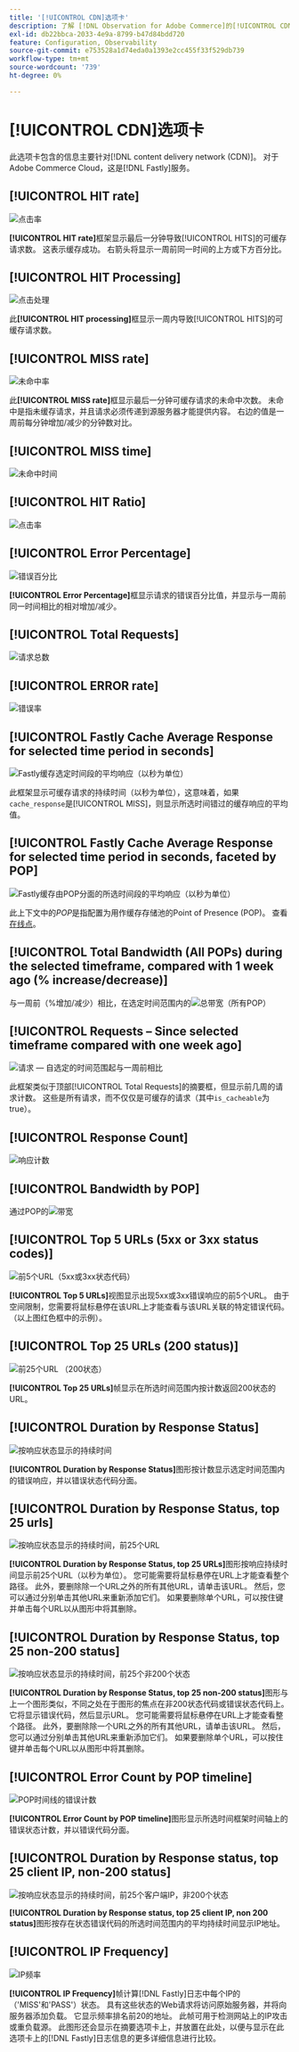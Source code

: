 ```yaml
---
title: '[!UICONTROL CDN]选项卡'
description: 了解 [!DNL Observation for Adobe Commerce]的[!UICONTROL CDN]选项卡。
exl-id: db22bbca-2033-4e9a-8799-b47d84bdd720
feature: Configuration, Observability
source-git-commit: e753528a1d74eda0a1393e2cc455f33f529db739
workflow-type: tm+mt
source-wordcount: '739'
ht-degree: 0%

---
```


# [!UICONTROL CDN]选项卡

此选项卡包含的信息主要针对[!DNL content delivery network (CDN)]。 对于Adobe Commerce Cloud，这是[!DNL Fastly]服务。

## [!UICONTROL HIT rate]

![点击率](../../assets/tools/observation-for-adobe-commerce/cdn-tab-1.png)

**[!UICONTROL HIT rate]**&#x200B;框架显示最后一分钟导致[!UICONTROL HITS]的可缓存请求数。 这表示缓存成功。 右箭头将显示一周前同一时间的上方或下方百分比。

## [!UICONTROL HIT Processing]

![点击处理](../../assets/tools/observation-for-adobe-commerce/cdn-tab-2.png)

此&#x200B;**[!UICONTROL HIT processing]**&#x200B;框显示一周内导致[!UICONTROL HITS]的可缓存请求数。

## [!UICONTROL MISS rate]

![未命中率](../../assets/tools/observation-for-adobe-commerce/cdn-tab-3.png)

此&#x200B;**[!UICONTROL MISS rate]**&#x200B;框显示最后一分钟可缓存请求的未命中次数。 未命中是指未缓存请求，并且请求必须传递到源服务器才能提供内容。 右边的值是一周前每分钟增加/减少的分钟数对比。

## [!UICONTROL MISS time]

![未命中时间](../../assets/tools/observation-for-adobe-commerce/cdn-tab-4.png)

## [!UICONTROL HIT Ratio]

![点击率](../../assets/tools/observation-for-adobe-commerce/cdn-tab-5.png)

## [!UICONTROL Error Percentage]

![错误百分比](../../assets/tools/observation-for-adobe-commerce/cdn-tab-6.png)

**[!UICONTROL Error Percentage]**&#x200B;框显示请求的错误百分比值，并显示与一周前同一时间相比的相对增加/减少。

## [!UICONTROL Total Requests]

![请求总数](../../assets/tools/observation-for-adobe-commerce/cdn-tab-7.png)

## [!UICONTROL ERROR rate]

![错误率](../../assets/tools/observation-for-adobe-commerce/cdn-tab-8.png)

## [!UICONTROL Fastly Cache Average Response for selected time period in seconds]

![Fastly缓存选定时间段的平均响应（以秒为单位）](../../assets/tools/observation-for-adobe-commerce/cdn-tab-9.png)

此框架显示可缓存请求的持续时间（以秒为单位），这意味着，如果`cache_response`是[!UICONTROL MISS]，则显示所选时间错过的缓存响应的平均值。

## [!UICONTROL Fastly Cache Average Response for selected time period in seconds, faceted by POP]

![Fastly缓存由POP分面的所选时间段的平均响应（以秒为单位）](../../assets/tools/observation-for-adobe-commerce/cdn-tab-10.png)

此上下文中的&#x200B;*POP*&#x200B;是指配置为用作缓存存储池的Point of Presence (POP)。 查看[在线点](https://developer.fastly.com/learning/concepts/pop/)。

## [!UICONTROL Total Bandwidth (All POPs) during the selected timeframe, compared with 1 week ago (% increase/decrease)]

与一周前（%增加/减少）相比，在选定时间范围内的![总带宽（所有POP）](../../assets/tools/observation-for-adobe-commerce/cdn-tab-11.png)

## [!UICONTROL Requests – Since selected timeframe compared with one week ago]

![请求 — 自选定的时间范围起与一周前相比](../../assets/tools/observation-for-adobe-commerce/cdn-tab-12.png)

此框架类似于顶部[!UICONTROL Total Requests]的摘要框，但显示前几周的请求计数。 这些是所有请求，而不仅仅是可缓存的请求（其中`is_cacheable`为true）。

## [!UICONTROL Response Count]

![响应计数](../../assets/tools/observation-for-adobe-commerce/cdn-tab-13.png)

## [!UICONTROL Bandwidth by POP]

通过POP的![带宽](../../assets/tools/observation-for-adobe-commerce/cdn-tab-14.png)

## [!UICONTROL Top 5 URLs (5xx or 3xx status codes)]

![前5个URL（5xx或3xx状态代码）](../../assets/tools/observation-for-adobe-commerce/cdn-tab-15.gif)

**[!UICONTROL Top 5 URLs]**&#x200B;视图显示出现5xx或3xx错误响应的前5个URL。 由于空间限制，您需要将鼠标悬停在该URL上才能查看与该URL关联的特定错误代码。 （以上图红色框中的示例）。

## [!UICONTROL Top 25 URLs (200 status)]

![前25个URL （200状态）](../../assets/tools/observation-for-adobe-commerce/cdn-tab-16.gif)

**[!UICONTROL Top 25 URLs]**&#x200B;帧显示在所选时间范围内按计数返回200状态的URL。

## [!UICONTROL Duration by Response Status]

![按响应状态显示的持续时间](../../assets/tools/observation-for-adobe-commerce/cdn-tab-17.png)

**[!UICONTROL Duration by Response Status]**&#x200B;图形按计数显示选定时间范围内的错误响应，并以错误状态代码分面。

## [!UICONTROL Duration by Response Status, top 25 urls]

![按响应状态显示的持续时间，前25个URL](../../assets/tools/observation-for-adobe-commerce/cdn-tab-18.gif)

**[!UICONTROL Duration by Response Status, top 25 URLs]**&#x200B;图形按响应持续时间显示前25个URL（以秒为单位）。 您可能需要将鼠标悬停在URL上才能查看整个路径。 此外，要删除除一个URL之外的所有其他URL，请单击该URL。 然后，您可以通过分别单击其他URL来重新添加它们。 如果要删除单个URL，可以按住键并单击每个URL以从图形中将其删除。

## [!UICONTROL Duration by Response Status, top 25 non-200 status]

![按响应状态显示的持续时间，前25个非200个状态](../../assets/tools/observation-for-adobe-commerce/cdn-tab-19.gif)

**[!UICONTROL Duration by Response Status, top 25 non-200 status]**&#x200B;图形与上一个图形类似，不同之处在于图形的焦点在非200状态代码或错误状态代码上。 它将显示错误代码，然后显示URL。 您可能需要将鼠标悬停在URL上才能查看整个路径。 此外，要删除除一个URL之外的所有其他URL，请单击该URL。 然后，您可以通过分别单击其他URL来重新添加它们。 如果要删除单个URL，可以按住键并单击每个URL以从图形中将其删除。

## [!UICONTROL Error Count by POP timeline]

![POP时间线的错误计数](../../assets/tools/observation-for-adobe-commerce/cdn-tab-20.png)

**[!UICONTROL Error Count by POP timeline]**&#x200B;图形显示所选时间框架时间轴上的错误状态计数，并以错误代码分面。

## [!UICONTROL Duration by Response status, top 25 client IP, non-200 status]

![按响应状态显示的持续时间，前25个客户端IP，非200个状态](../../assets/tools/observation-for-adobe-commerce/cdn-tab-21.gif)

**[!UICONTROL Duration by Response status, top 25 client IP, non 200 status]**&#x200B;图形按存在状态错误代码的所选时间范围内的平均持续时间显示IP地址。

## [!UICONTROL IP Frequency]

![IP频率](../../assets/tools/observation-for-adobe-commerce/cdn-tab-22.jpeg)

**[!UICONTROL IP Frequency]**&#x200B;帧计算[!DNL Fastly]日志中每个IP的（&#39;MISS&#39;和&#39;PASS&#39;）状态。 具有这些状态的Web请求将访问原始服务器，并将向服务器添加负载。 它显示频率排名前20的地址。 此帧可用于检测网站上的IP攻击或重负载源。 此图形还会显示在摘要选项卡上，并放置在此处，以便与显示在此选项卡上的[!DNL Fastly]日志信息的更多详细信息进行比较。
